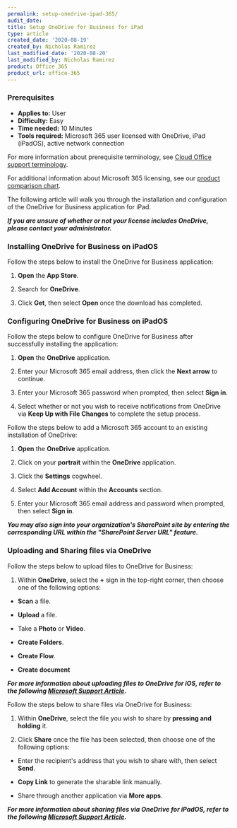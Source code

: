 ```yaml
---
permalink: setup-onedrive-ipad-365/
audit_date:
title: Setup OneDrive for Business for iPad
type: article
created_date: '2020-08-19'
created_by: Nicholas Ramirez
last_modified_date: '2020-08-20'
last_modified_by: Nicholas Ramirez
product: Office 365
product_url: office-365
---
```



### Prerequisites 

- **Applies to:** User
- **Difficulty:** Easy
- **Time needed:** 10 Minutes
- **Tools required:** Microsoft 365 user licensed with OneDrive, iPad (iPadOS), active network connection

For more information about prerequisite terminology, see [Cloud Office support terminology](/how-to/cloud-office-support-terminology).

For additional information about Microsoft 365 licensing, see our [product comparison chart](https://www.rackspace.com/sites/default/files/2020-06/Rackspace-Data-Sheet-Microsoft-365-Plans-and-Pricing-Sheet-CLO-TSK-1487.pdf).

The following article will walk you through the installation and configuration of the OneDrive for Business application for iPad.


***If you are unsure of whether or not your license includes OneDrive, please contact your administrator.***


### Installing OneDrive for Business on iPadOS


Follow the steps below to install the OneDrive for Business application:

1. **Open** the **App Store**.

2. Search for **OneDrive**.

3. Click **Get**, then select **Open** once the download has completed.


### Configuring OneDrive for Business on iPadOS


Follow the steps below to configure OneDrive for Business after successfully installing the application:

1. **Open** the **OneDrive** application.

2. Enter your Microsoft 365 email address, then click the **Next arrow** to continue.

3. Enter your Microsoft 365 password when prompted, then select **Sign in**.

4. Select whether or not you wish to receive notifications from OneDrive via **Keep Up with File Changes** to complete the setup process.


Follow the steps below to add a Microsoft 365 account to an existing installation of OneDrive:

1. **Open** the **OneDrive** application.

2. Click on your **portrait** within the **OneDrive** application.

3. Click the **Settings** cogwheel.

4. Select **Add Account** within the **Accounts** section.

5. Enter your Microsoft 365 email address and password when prompted, then select **Sign in**.


***You may also sign into your organization's SharePoint site by entering the corresponding URL within the "SharePoint Server URL" feature.***


### Uploading and Sharing files via OneDrive


Follow the steps below to upload files to OneDrive for Business:

1. Within **OneDrive**, select the **+** sign in the top-right corner, then choose one of the following options:

- **Scan** a file.

- **Upload** a file.

- Take a **Photo** or **Video**.

- **Create Folders**.

- **Create Flow**.

- **Create document**


***For more information about uploading files to OneDrive for iOS, refer to the following [Microsoft Support Article](https://support.microsoft.com/en-us/office/manually-upload-files-or-photos-to-onedrive-in-ios-fddb9917-2379-45ba-85e3-9e4ec46821dc).***


Follow the steps below to share files via OneDrive for Business:

1. Within **OneDrive**, select the file you wish to share by **pressing and holding** it.

2. Click **Share** once the file has been selected, then choose one of the following options:

- Enter the recipient's address that you wish to share with, then select **Send**.

- **Copy Link** to generate the sharable link manually.

- Share through another application via **More apps**.


***For more information about sharing files via OneDrive for iPadOS, refer to the following [Microsoft Support Article](https://support.microsoft.com/en-us/office/share-files-in-onedrive-for-ios-0c0d26da-0e83-4ea0-981b-9802c8cc1bf3#OS_Type=OneDrive_-_Business).***
